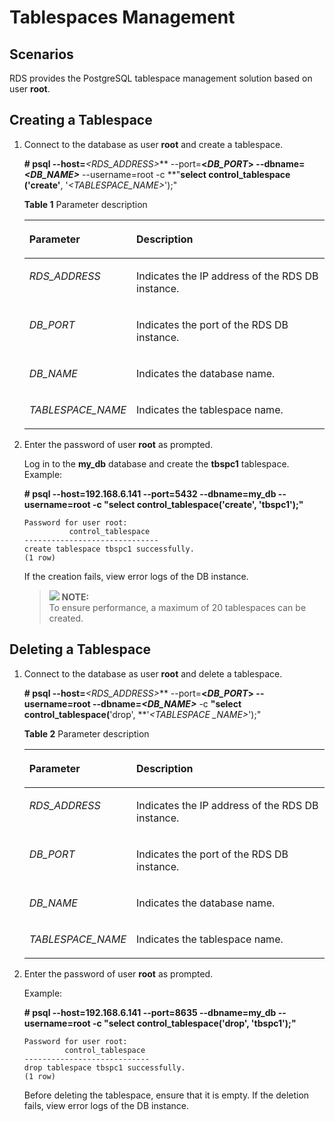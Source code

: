 # Tablespaces Management<a name="en-us_topic_0077893063"></a>

## **Scenarios**<a name="section21161918185247"></a>

RDS provides the  PostgreSQL tablespace  management solution based on user  **root**.

## Creating a Tablespace<a name="section3787577116487"></a>

1.  Connect to the database as user  **root**  and create a tablespace.

    **\# psql --host=**_<RDS\_ADDRESS\>_** --port=**<_DB\_PORT_\>  **--dbname=**_<DB\_NAME\>_** --username=root -c **"**select control\_tablespace **\(**'create'**, '_<TABLESPACE\_NAME\>_'\);"

    **Table  1**  Parameter description

    <a name="table59901821142611"></a>
    <table><thead align="left"><tr id="row8990221112611"><th class="cellrowborder" valign="top" width="35.29%" id="mcps1.2.3.1.1"><p id="p4991142142610"><a name="p4991142142610"></a><a name="p4991142142610"></a><strong id="b1426018816537"><a name="b1426018816537"></a><a name="b1426018816537"></a>Parameter</strong></p>
    </th>
    <th class="cellrowborder" valign="top" width="64.71000000000001%" id="mcps1.2.3.1.2"><p id="p1799192112260"><a name="p1799192112260"></a><a name="p1799192112260"></a><strong id="b4529892531"><a name="b4529892531"></a><a name="b4529892531"></a>Description</strong></p>
    </th>
    </tr>
    </thead>
    <tbody><tr id="row19911521112611"><td class="cellrowborder" valign="top" width="35.29%" headers="mcps1.2.3.1.1 "><p id="p59918217264"><a name="p59918217264"></a><a name="p59918217264"></a><em id="i2099182192611"><a name="i2099182192611"></a><a name="i2099182192611"></a>RDS_ADDRESS</em></p>
    </td>
    <td class="cellrowborder" valign="top" width="64.71000000000001%" headers="mcps1.2.3.1.2 "><p id="p11991202114262"><a name="p11991202114262"></a><a name="p11991202114262"></a>Indicates the IP address of the RDS DB instance.</p>
    </td>
    </tr>
    <tr id="row12991172110266"><td class="cellrowborder" valign="top" width="35.29%" headers="mcps1.2.3.1.1 "><p id="p149912217263"><a name="p149912217263"></a><a name="p149912217263"></a><em id="i999132162610"><a name="i999132162610"></a><a name="i999132162610"></a>DB_PORT</em></p>
    </td>
    <td class="cellrowborder" valign="top" width="64.71000000000001%" headers="mcps1.2.3.1.2 "><p id="p2099172111268"><a name="p2099172111268"></a><a name="p2099172111268"></a>Indicates the port of the RDS DB instance.</p>
    </td>
    </tr>
    <tr id="row4991142102618"><td class="cellrowborder" valign="top" width="35.29%" headers="mcps1.2.3.1.1 "><p id="p799111216264"><a name="p799111216264"></a><a name="p799111216264"></a><em id="i39917214263"><a name="i39917214263"></a><a name="i39917214263"></a>DB_NAME</em></p>
    </td>
    <td class="cellrowborder" valign="top" width="64.71000000000001%" headers="mcps1.2.3.1.2 "><p id="p1399111218262"><a name="p1399111218262"></a><a name="p1399111218262"></a>Indicates the database name.</p>
    </td>
    </tr>
    <tr id="row299132162620"><td class="cellrowborder" valign="top" width="35.29%" headers="mcps1.2.3.1.1 "><p id="p59915217267"><a name="p59915217267"></a><a name="p59915217267"></a><em id="i1299152132611"><a name="i1299152132611"></a><a name="i1299152132611"></a>TABLESPACE_NAME</em></p>
    </td>
    <td class="cellrowborder" valign="top" width="64.71000000000001%" headers="mcps1.2.3.1.2 "><p id="p11991162102616"><a name="p11991162102616"></a><a name="p11991162102616"></a>Indicates the tablespace name.</p>
    </td>
    </tr>
    </tbody>
    </table>

2.  Enter the password of user  **root**  as prompted.

    Log in to the  **my\_db**  database and create the  **tbspc1**  tablespace. Example:

    **\# psql --host=192.168.6.141 --port=****5432****  --dbname=my\_db --username=root -c "select control\_tablespace\('create', 'tbspc1'\);"**

    ```
    Password for user root:
              control_tablespace          
    ------------------------------    
    create tablespace tbspc1 successfully.   
    (1 row)
    ```

    If the creation fails, view error logs of the DB instance.

    >![](/images/icon-note.gif) **NOTE:**   
    >To ensure performance, a maximum of 20 tablespaces can be created.  


## Deleting a Tablespace<a name="section61601016487"></a>

1.  Connect to the database as user  **root**  and delete a tablespace.

    **\# psql --host=**_<RDS\_ADDRESS\>_** --port=**<_DB\_PORT_\>  **--username=root** **--dbname=**_<DB\_NAME\>_** -c **"**select control\_tablespace**\(**'drop', **'_<TABLESPACE \_NAME\>_'\);"

    **Table  2**  Parameter description

    <a name="table555513459246"></a>
    <table><thead align="left"><tr id="row10555104514241"><th class="cellrowborder" valign="top" width="35.29%" id="mcps1.2.3.1.1"><p id="p95561345142413"><a name="p95561345142413"></a><a name="p95561345142413"></a><strong id="b1593974864"><a name="b1593974864"></a><a name="b1593974864"></a>Parameter</strong></p>
    </th>
    <th class="cellrowborder" valign="top" width="64.71000000000001%" id="mcps1.2.3.1.2"><p id="p8556145162414"><a name="p8556145162414"></a><a name="p8556145162414"></a><strong id="b1683377161"><a name="b1683377161"></a><a name="b1683377161"></a>Description</strong></p>
    </th>
    </tr>
    </thead>
    <tbody><tr id="row55561845102416"><td class="cellrowborder" valign="top" width="35.29%" headers="mcps1.2.3.1.1 "><p id="p2556945182413"><a name="p2556945182413"></a><a name="p2556945182413"></a><em id="i8833447132520"><a name="i8833447132520"></a><a name="i8833447132520"></a>RDS_ADDRESS</em></p>
    </td>
    <td class="cellrowborder" valign="top" width="64.71000000000001%" headers="mcps1.2.3.1.2 "><p id="p05561345142419"><a name="p05561345142419"></a><a name="p05561345142419"></a>Indicates the IP address of the RDS DB instance.</p>
    </td>
    </tr>
    <tr id="row55561445192411"><td class="cellrowborder" valign="top" width="35.29%" headers="mcps1.2.3.1.1 "><p id="p2556174510240"><a name="p2556174510240"></a><a name="p2556174510240"></a><em id="i15835147152510"><a name="i15835147152510"></a><a name="i15835147152510"></a>DB_PORT</em></p>
    </td>
    <td class="cellrowborder" valign="top" width="64.71000000000001%" headers="mcps1.2.3.1.2 "><p id="p20556174592415"><a name="p20556174592415"></a><a name="p20556174592415"></a>Indicates the port of the RDS DB instance.</p>
    </td>
    </tr>
    <tr id="row25561845132412"><td class="cellrowborder" valign="top" width="35.29%" headers="mcps1.2.3.1.1 "><p id="p125562453240"><a name="p125562453240"></a><a name="p125562453240"></a><em id="i6835154717256"><a name="i6835154717256"></a><a name="i6835154717256"></a>DB_NAME</em></p>
    </td>
    <td class="cellrowborder" valign="top" width="64.71000000000001%" headers="mcps1.2.3.1.2 "><p id="p13556154510248"><a name="p13556154510248"></a><a name="p13556154510248"></a>Indicates the database name.</p>
    </td>
    </tr>
    <tr id="row1455684572418"><td class="cellrowborder" valign="top" width="35.29%" headers="mcps1.2.3.1.1 "><p id="p855644517243"><a name="p855644517243"></a><a name="p855644517243"></a><em id="i118361847182517"><a name="i118361847182517"></a><a name="i118361847182517"></a>TABLESPACE_NAME</em></p>
    </td>
    <td class="cellrowborder" valign="top" width="64.71000000000001%" headers="mcps1.2.3.1.2 "><p id="p555618456248"><a name="p555618456248"></a><a name="p555618456248"></a>Indicates the tablespace name.</p>
    </td>
    </tr>
    </tbody>
    </table>

2.  Enter the password of user  **root**  as prompted.

    Example:

    **\# psql --host=192.168.6.141 --port=8635 --dbname=my\_db --username=root -c "select control\_tablespace\('drop', 'tbspc1'\);"**

    ```
    Password for user root:
             control_tablespace         
    ----------------------------    
    drop tablespace tbspc1 successfully.   
    (1 row)
    ```

    Before deleting the tablespace, ensure that it is empty. If the deletion fails, view error logs of the DB instance.


